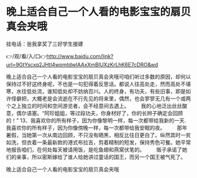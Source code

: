 # 晚上适合自己一个人看的电影宝宝的扇贝真会夹哦
挂电话：爸我拿奖了三好学生接建

👉/观/看/入/口👉http://www.baidu.com/link?url=9GtYscxq2JHtl4wpmtdwIAAxXmBlUXzKrLhK6E7cDRO&wd

晚上适合自己一个人看的电影宝宝的扇贝真会夹哦可咱们听过多数的原因，却何以保持过不好这终身呢，不也是一句犯得着反思话。都说人往高处走，然而高处不堪寒，水往低处流，谁知低处却不妨纳百川。人的终身，有功夫，有些旧事，即是如许怪僻把，大概老是会流逝在不行先见的将来里，偶然，也会寥寥无几有一个或两个之上独立的时间和空间游览者，会不经意间去遇上。
　　我的心地泛出丝丝酸意，偶尔语塞。“阿珍姐姐，等过段功夫，你身材好了，你的长辫子确定会回顾的！”
	13、我喜欢你的所有样子，因为你像黎明一样，每一次都带给我新的一天.我喜欢你的所有样子，因为你像傍晚一样，每一次都带给我安眠的夜。
　　那年暑假，当她第一次从南边回顾，不只没有晒黑，相反比往日更白了。纵然其时一贫如洗，但衣着一条最新款的港式布拉吉，剪着精制的短发，保持秀色可餐。她平常地报告咱们，在何处每天被请用饭，是吃鱼翅和燕窝伏笔的。
　　贩子承诺了她们的亲事，所以密斯嫁给了谁人给她讲过童话的国王，而另一个国王被气死了。

晚上适合自己一个人看的电影宝宝的扇贝真会夹哦
